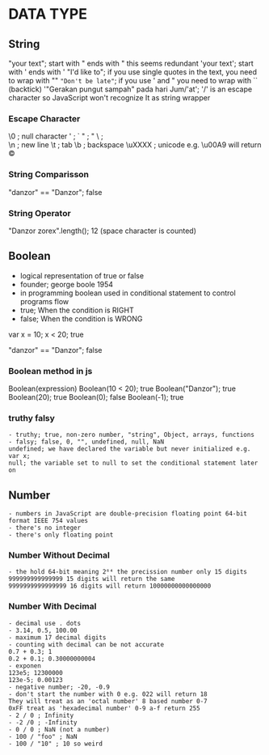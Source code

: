 # DATA TYPE

## String
"your text"; start with " ends with " this seems redundant
'your text'; start with ' ends with '
"I'd like to"; if you use single quotes in the text, you need to wrap with ""
`"Don't be late"`; if you use ' and " you need to wrap with `` (backtick)
'"Gerakan pungut sampah" pada hari Jum/'at'; '/' is an escape character so JavaScript won't recognize It as string wrapper

### Escape Character
\0 ; null character
\' ; `
\" ; "
\\ ; \
\n ; new line
\t ; tab
\b ; backspace
\uXXXX ; unicode e.g. \u00A9 will return ©

### String Comparisson
"danzor" == "Danzor"; false

### String Operator
"Danzor zorex".length(); 12 (space character is counted)

## Boolean
- logical representation of true or false
- founder; george boole 1954
- in programming boolean used in conditional statement to control programs flow
- true; When the condition is RIGHT
- false; When the condition is WRONG

var x = 10;
x < 20;
true

"danzor" == "Danzor"; false

### Boolean method in js
Boolean(expression)
    Boolean(10 < 20); true
    Boolean("Danzor"); true
    Boolean(20); true
    Boolean(0); false
    Boolean(-1); true

### truthy falsy
    - truthy; true, non-zero number, "string", Object, arrays, functions
    - falsy; false, 0, "", undefined, null, NaN
    undefined; we have declared the variable but never initialized e.g. var x;
    null; the variable set to null to set the conditional statement later on

## Number
    - numbers in JavaScript are double-precision floating point 64-bit format IEEE 754 values
    - there's no integer
    - there's only floating point

### Number Without Decimal
    - the hold 64-bit meaning 2⁶⁴ the precission number only 15 digits
    999999999999999 15 digits will return the same
    9999999999999999 16 digits will return 10000000000000000 

### Number With Decimal
    - decimal use . dots
    - 3.14, 0.5, 100.00
    - maximum 17 decimal digits
    - counting with decimal can be not accurate
    0.7 + 0.3; 1
    0.2 + 0.1; 0.30000000004
    - exponen
    123e5; 12300000
    123e-5; 0.00123
    - negative number; -20, -0.9
    - don't start the number with 0 e.g. 022 will return 18
    They will treat as an 'octal number' 8 based number 0-7
    0xFF treat as 'hexadecimal number' 0-9 a-f return 255
    - 2 / 0 ; Infinity
    - -2 /0 ; -Infinity
    - 0 / 0 ; NaN (not a number)
    - 100 / "foo" ; NaN 
    - 100 / "10" ; 10 so weird

